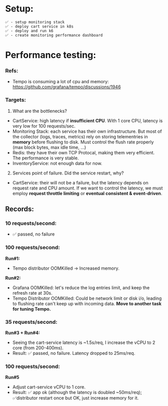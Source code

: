 # Setup:

    ✅ - setup monitoring stack
    ✅ - deploy cart service in k8s
    ✅ - deploy and run k6
    ✅ - create monitoring performance dashboard
        
# Performance testing:

### Refs:
* Tempo is consuming a lot of cpu and memory: https://github.com/grafana/tempo/discussions/1946

### Targets:

1. What are the bottlenecks?
  - CartService: high latency if **insufficient CPU**. With 1 core CPU, latency is very low for 100 requests/sec. 
  - Monitoring Stack: each service has their own infrastructure. But most of the collector (logs, traces, metrics) rely on storing telementries in **memory** before flushing to disk. Must control the flush rate properly (max block bytes, max idle time, ...) 
  - Redis: they have their own TCP Protocal, making them very efficient. The performance is very stable.
  - InventoryService: not enough data for now.

2. Services point of failure. Did the service restart, why?
  - CartService: their will not be a failure, but the latency depends on request rate and CPU amount. If we want to control the latency, we must employ **request throttle limiting** or **eventual consistent & event-driven**.

## Records:

### 10 requests/second: 

* ✅ passed, no failure

### 100 requests/second:

**Run#1:** 
  - Tempo distributor OOMKilled -> Increased memory.

**Run#2:**
  - Grafana OOMKilled: let's reduce the log entries limit, and keep the refresh rate at 30s.
  - Tempo Distributor OOMKilled: Could be network limit or disk i/o, leading to flushing rate can't keep up with incoming data. **Move to another task for tuning Tempo.**

### 35 requests/second:

**Run#3 + Run#4:**
  - Seeing the cart-service latency is ~1.5s/req, I increase the vCPU to 2 core (from 200-400ms).
  - Result: ✅ passed, no failure. Latency dropped to 25ms/req.

### 100 requests/second:

**Run#5**
  - Adjust cart-service vCPU to 1 core.
  - Result: ✅ app ok (although the latency is doubled ~50ms/req); ✅distributor restart once but OK, just increase memory for it.


